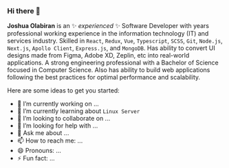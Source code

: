 ### Hi there 👋


**Joshua Olabiran** is an ✨ _experienced_ ✨ Software Developer with years professional working experience in the information technology (IT) and services industry. 
Skilled in `React`, `Redux`, `Vue`, `Typescript`, `SCSS`, `Git`, `Node.js`, `Next.js`, `Apollo Client`, `Express.js`, and `MongoDB`. Has ability to convert UI designs made from Figma, Adobe XD, Zeplin, etc into real-world applications. A strong engineering professional with a Bachelor of Science focused in Computer Science. Also has ability to build web applications following the best practices for optimal performance and scalability.

Here are some ideas to get you started:

- 🔭 I’m currently working on ...
- 🌱 I’m currently learning about `Linux Server`
- 👯 I’m looking to collaborate on ...
- 🤔 I’m looking for help with ...
- 💬 Ask me about ...
- 📫 How to reach me: ...
- 😄 Pronouns: ...
- ⚡ Fun fact: ...
